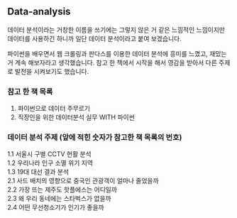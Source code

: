 ## Data-analysis
데이터 분석이라는 거창한 이름을 쓰기에는 그렇지 않은 거 같은 느낌적인 느낌이지만 
데이터를 사용하긴 하니까 일단 데이터 분석이라고 붙여 보겠습니다. 

파이썬을 배우면서 웹 크롤링과 판다스를 이용한 데이터 분석에 흥미를 느꼈고, 재밌는거 계속 해보자라고 생각했습니다. 
참고 한 책에서 시작을 해서 영감을 받아서 다른 주제로 발전을 시켜보기도 했습니다. 

### 참고 한 책 목록 
 1. 파이썬으로 데이터 주무르기
 2.  직장인을 위한 데이터분석 실무 WITH 파이썬 
 
### 데이터 분석 주제 (앞에 적힌 숫자가 참고한 책 목록의 번호)   
 1.1 서울시 구별 CCTV 현활 분석   
 1.2 우리나라 인구 소멸 위기 지역  
 1.3 19대 대선 결과 분석   
 2.1 사드 배치의 영향으로 중국인 관광객이 얼마나 줄었을까  
 2.2 가장 뜨는 제주도 핫플에스는 어디일까  
 2.3 왜 우리 동네에는 스타벅스가 없을까  
 2.4 어떤 무선청소기가 인기가 좋을까   


